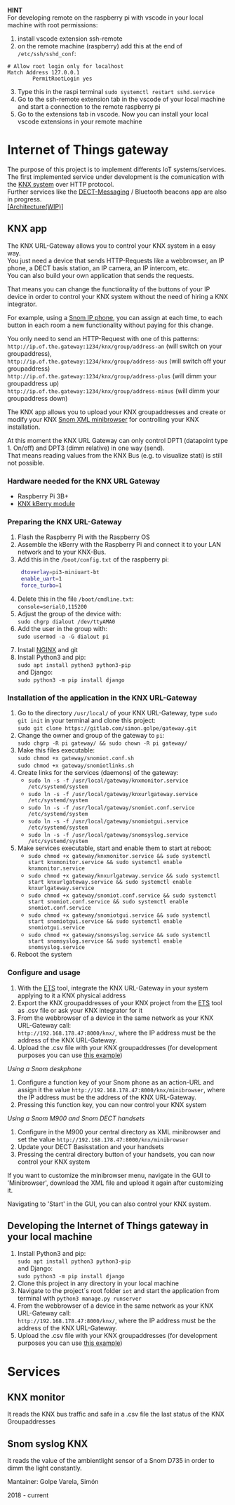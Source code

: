 **HINT**  
For developing remote on the raspberry pi with vscode in your local machine with root permissions:  
1. install vscode extension ssh-remote
2. on the remote machine (raspberry) add this at the end of `/etc/ssh/sshd_conf`:  
```
# Allow root login only for localhost
Match Address 127.0.0.1
        PermitRootLogin yes
```
3. Type this in the raspi terminal `sudo systemctl restart sshd.service`  
4. Go to the ssh-remote extension tab in the vscode of your local machine and start a connection to the remote raspberry pi
5. Go to the extensions tab in vscode. Now you can install your local vscode extensions in your remote machine

# Internet of Things gateway

The purpose of this project is to implement differents IoT systems/services.  
The first implemented service under development is the comunication with the [KNX system](https://www.knx.org/knx-en/for-professionals/index.php) over HTTP protocol.  
Further services like the [DECT-Messaging](https://github.com/snom-project/DECTMessagingDemonstrator) / Bluetooth beacons app are also in progress.  
[\[Architecture(WIP)\]](https://gitlab.com/simon.golpe/gateway/-/blob/master/snomKnxArchitecture.JPG)

## KNX app
The KNX URL-Gateway allows you to control your KNX system in a easy way.  
You just need a device that sends HTTP-Requests like a webbrowser, an IP phone, a DECT basis station, an IP camera, an IP intercom, etc.  
You can also build your own application that sends the requests.  

That means you can change the functionality of the buttons of your IP device in order to control your KNX system without the need of hiring a KNX integrator.

For example, using a [Snom IP phone](https://www.snom.com/en/), you can assign at each time, to each button in each room a new functionality without paying for this change.

You only need to send an HTTP-Request with one of this patterns:  
`http://ip.of.the.gateway:1234/knx/group/address-an` (will switch on your groupaddress),  
`http://ip.of.the.gateway:1234/knx/group/address-aus` (will switch off your groupaddress)  
`http://ip.of.the.gateway:1234/knx/group/address-plus` (will dimm your groupaddress up)  
`http://ip.of.the.gateway:1234/knx/group/address-minus` (will dimm your groupaddress down)  

The KNX app allows you to upload your KNX groupaddresses and create or modify your
KNX [Snom XML minibrowser](https://service.snom.com/display/wiki/XML+Minibrowser) for controlling your KNX installation.

At this moment the KNX URL Gateway can only control DPT1 (datapoint type 1. On/off) and DPT3 (dimm relative) in one way (send).  
That means reading values from the KNX Bus (e.g. to visualize stati) is still not possible. 

### Hardware needed for the KNX URL Gateway
- Raspberry Pi 3B+
- [KNX kBerry module](https://www.weinzierl.de/index.php/en/all-knx/knx-module-en/knx-baos-module-838-en)

### Preparing the KNX URL-Gateway
1. Flash the Raspberry Pi with the Raspberry OS
1. Assemble the kBerry with the Raspberry Pi and connect it to your LAN network and to your KNX-Bus.
2. Add this in the `/boot/config.txt` of the raspberry pi:
   ```bash
	dtoverlay=pi3-miniuart-bt
	enable_uart=1
	force_turbo=1
    ```
3. Delete this in the file `/boot/cmdline.txt`:  
    `console=serial0,115200`
4. Adjust the group of the device with:  
    `sudo chgrp dialout /dev/ttyAMA0`
5. Add the user in the group with:  
    `sudo usermod -a -G dialout pi`
<!-- 6. Type `sudo crontab -e`, append this and save the changes:  
    `@reboot /usr/local/gateway/launcher.sh >/usr/local/gateway/cronlog 2>&1` -->
7. Install [NGINX](https://www.nginx.com/) and git
8. Install Python3 and pip:  
`sudo apt install python3 python3-pip`  
and Django:  
`sudo python3 -m pip install django`

### Installation of the application in the KNX URL-Gateway

1. Go to the directory `/usr/local/` of your KNX URL-Gateway, type `sudo git init` in your terminal and clone this project:  
   `sudo git clone https://gitlab.com/simon.golpe/gateway.git`
2. Change the owner and group of the gateway to `pi`:  
    `sudo chgrp -R pi gateway/ && sudo chown -R pi gateway/`
3. Make this files executable:  
    `sudo chmod +x gateway/snomiot.conf.sh`  
    `sudo chmod +x gateway/snomiotlinks.sh`
4. Create links for the services (daemons) of the gateway:  
    - `sudo ln -s -f /usr/local/gateway/knxmonitor.service /etc/systemd/system`  
    - `sudo ln -s -f /usr/local/gateway/knxurlgateway.service /etc/systemd/system`  
    - `sudo ln -s -f /usr/local/gateway/snomiot.conf.service /etc/systemd/system`  
    - `sudo ln -s -f /usr/local/gateway/snomiotgui.service  /etc/systemd/system`  
    - `sudo ln -s -f /usr/local/gateway/snomsyslog.service  /etc/systemd/system`
5. Make services executable, start and enable them to start at reboot:  
    - `sudo chmod +x gateway/knxmonitor.service && sudo systemctl start knxmonitor.service && sudo systemctl enable knxmonitor.service`  
    - `sudo chmod +x gateway/knxurlgateway.service && sudo systemctl start knxurlgateway.service && sudo systemctl enable knxurlgateway.service`  
    - `sudo chmod +x gateway/snomiot.conf.service && sudo systemctl start snomiot.conf.service && sudo systemctl enable snomiot.conf.service`  
    - `sudo chmod +x gateway/snomiotgui.service && sudo systemctl start snomiotgui.service && sudo systemctl enable snomiotgui.service`  
    - `sudo chmod +x gateway/snomsyslog.service && sudo systemctl start snomsyslog.service && sudo systemctl enable snomsyslog.service`
6. Reboot the system

### Configure and usage
1. With the [ETS](https://www.knx.org/knx-en/for-professionals/software/ets-5-professional/) tool, integrate the KNX URL-Gateway in your system applying to it a KNX physical address
1.  Export the KNX groupaddresses of your KNX project from the [ETS](https://www.knx.org/knx-en/for-professionals/software/ets-5-professional/) tool as .csv file or ask your KNX integrator for it
2. From the webbrowser of a device in the same network as your KNX URL-Gateway call:  
    `http://192.168.178.47:8000/knx/`, where the IP address must be the address of the KNX URL-Gateway.
3. Upload the .csv file with your KNX groupaddresses (for development purposes you can use [this example](https://gitlab.com/simon.golpe/gateway/-/blob/master/groupaddresses.example.csv))
   
_Using a Snom deskphone_
1. Configure a function key of your Snom phone as an action-URL and assign it the value `http://192.168.178.47:8000/knx/minibrowser`, where the IP address must be the address of the KNX URL-Gateway.
2. Pressing this function key, you can now control your KNX system
   
_Using a Snom M900 and Snom DECT handsets_
1. Configure in the M900 your central directory as XML minibrowser and set the value `http://192.168.178.47:8000/knx/minibrowser`  
2. Update your DECT Basisstation and your handsets  
3. Pressing the central directory button of your handsets, you can now control your KNX system  


If you want to customize the minibrowser menu, navigate in the GUI to 'Minibrowser', download the XML file and upload it again after customizing it.  

Navigating to 'Start' in the GUI, you can also control your KNX system.

## Developing the Internet of Things gateway in your local machine
1. Install Python3 and pip:  
`sudo apt install python3 python3-pip`  
and Django:  
`sudo python3 -m pip install django`  
2. Clone this project in any directory in your local machine  
3. Navigate to the project´s root folder `iot` and start the application from terminal with `python3 manage.py runserver`  
3. From the webbrowser of a device in the same network as your KNX URL-Gateway call:  
    `http://192.168.178.47:8000/knx/`, where the IP address must be the address of the KNX URL-Gateway.
4. Upload the .csv file with your KNX groupaddresses (for development purposes you can use [this example](https://gitlab.com/simon.golpe/gateway/-/blob/master/groupaddresses.example.csv))

# Services

## KNX monitor
It reads the KNX bus traffic and safe in a .csv file the last status of the KNX Groupaddresses

## Snom syslog KNX

It reads the value of the ambientlight sensor of a Snom D735 in order to dimm the light constantly.


Mantainer: Golpe Varela, Simón

2018 - current 
